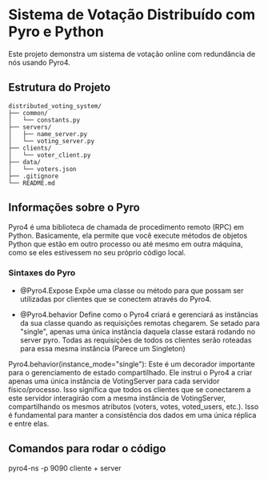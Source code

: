 # Sistema de Votação Distribuído com Pyro e Python

Este projeto demonstra um sistema de votação online com redundância de nós usando Pyro4.

## Estrutura do Projeto

```
distributed_voting_system/
├── common/
│   └── constants.py
├── servers/
│   ├── name_server.py
│   └── voting_server.py
├── clients/
│   └── voter_client.py
├── data/
│   └── voters.json
├── .gitignore
└── README.md
```

## Informações sobre o Pyro
Pyro4 é uma biblioteca de chamada de procedimento remoto (RPC) em Python. Basicamente, ela permite que você execute métodos de objetos Python que estão em outro processo ou até mesmo em outra máquina, como se eles estivessem no seu próprio código local.

### Sintaxes do Pyro

- @Pyro4.Expose
Expõe uma classe ou método para que possam ser utilizadas por clientes que se conectem através do Pyro4.

- @Pyro4.behavior
Define como o Pyro4 criará e gerenciará as instâncias da sua classe quando as requisições remotas chegarem. 
Se setado para "single", apenas uma única instância daquela classe estará rodando no server pyro. Todas as requisições de todos os clientes serão roteadas para essa mesma instância (Parece um Singleton)

Pyro4.behavior(instance_mode="single"): Este é um decorador importante para o gerenciamento de estado compartilhado. Ele instrui o Pyro4 a criar apenas uma única instância de VotingServer para cada servidor físico/processo. Isso significa que todos os clientes que se conectarem a este servidor interagirão com a mesma instância de VotingServer, compartilhando os mesmos atributos (voters, votes, voted_users, etc.). Isso é fundamental para manter a consistência dos dados em uma única réplica e entre elas.

## Comandos para rodar o código
 pyro4-ns -p 9090
cliente + server